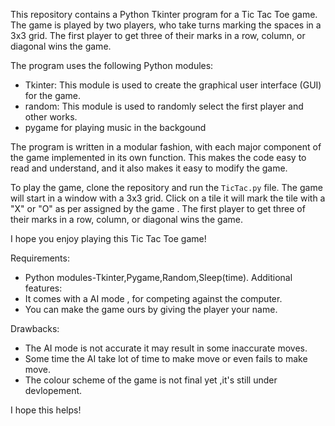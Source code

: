This repository contains a Python Tkinter program for a Tic Tac Toe game. The game is played by two players, who take turns marking the spaces in a 3x3 grid. The first player to get three of their marks in a row, column, or diagonal wins the game.

The program uses the following Python modules:

* Tkinter: This module is used to create the graphical user interface (GUI) for the game.
* random: This module is used to randomly select the first player and other works.
* pygame for playing music in the backgound

The program is written in a modular fashion, with each major component of the game implemented in its own function. This makes the code easy to read and understand, and it also makes it easy to modify the game.

To play the game, clone the repository and run the `TicTac.py` file. The game will start in a window with a 3x3 grid. Click on a tile it will mark the tile with a "X" or "O" as per assigned by the game . The first player to get three of their marks in a row, column, or diagonal wins the game.

I hope you enjoy playing this Tic Tac Toe game!

Requirements:
* Python modules-Tkinter,Pygame,Random,Sleep(time).
Additional features:
* It comes with a AI mode , for  competing against the computer.
* You can make the game ours by giving the player your name.

Drawbacks:
* The AI mode is not accurate it may result in some inaccurate moves.
* Some time the AI take lot of time to make move or even fails to make move.
* The colour scheme of the game is not final yet ,it's still under devlopement.

I hope this helps!
